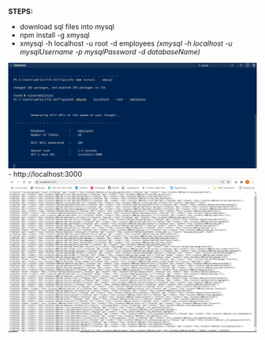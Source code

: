 **STEPS:**
- download sql files into mysql 
- npm install -g xmysql
- xmysql -h localhost -u root -d employees *(xmysql -h localhost -u mysqlUsername -p mysqlPassword -d databaseName)*
<img src="/images/terminal-screenshot.png">
- http://localhost:3000
<img src="/images/auto-gen-apis.png">